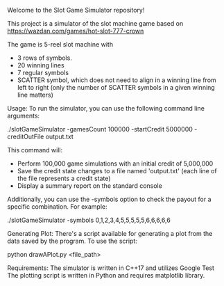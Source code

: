 Welcome to the Slot Game Simulator repository!

This project is a simulator of the slot machine game based on https://wazdan.com/games/hot-slot-777-crown

The game is 5-reel slot machine with
- 3 rows of symbols.
- 20 winning lines
- 7 regular symbols
- SCATTER symbol, which does not need to align in a winning line from left to right (only the number of SCATTER symbols in a given winning line matters)

Usage:
To run the simulator, you can use the following command line arguments:

  ./slotGameSimulator -gamesCount 100000 -startCredit 5000000 -creditOutFile output.txt

This command will:
- Perform 100,000 game simulations with an initial credit of 5,000,000
- Save the credit state changes to a file named 'output.txt' (each line of the file represents a credit state)
- Display a summary report on the standard console

Additionally, you can use the -symbols option to check the payout for a specific combination. For example:

  ./slotGameSimulator -symbols 0,1,2,3,4,5,5,5,5,5,6,6,6,6,6

Generating Plot:
There's a script available for generating a plot from the data saved by the program. To use the script:

  python drawAPlot.py <file_path>


Requirements:
The simulator is written in C++17 and utilizes Google Test
The plotting script is written in Python and requires matplotlib library.
